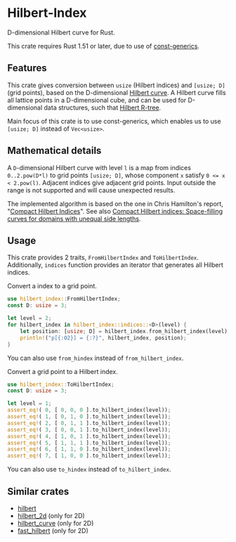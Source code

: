 # Hilbert-Index

D-dimensional Hilbert curve for Rust.

This crate requires Rust 1.51 or later, due to use of [const-generics](https://rust-lang.github.io/rfcs/2000-const-generics.html).


## Features

This crate gives conversion between `usize` (Hilbert indices) and `[usize; D]` (grid points), 
based on the D-dimensional [Hilbert curve](https://en.wikipedia.org/wiki/Hilbert_curve). 
A Hilbert curve fills all lattice points in a D-dimensional cube,
and can be used for D-dimensional data structures, such that [Hilbert R-tree](https://en.wikipedia.org/wiki/Hilbert_R-tree).

Main focus of this crate is to use const-generics,
which enables us to use `[usize; D]` instead of `Vec<usize>`.


## Mathematical details

A `D`-dimensional Hilbert curve with level `l` is a map from indices `0..2.pow(D*l)` to grid points `[usize; D]`,
whose component `x` satisfy `0 <= x < 2.pow(l)`.
Adjacent indices give adjacent grid points.
Input outside the range is not supported and will cause unexpected results.

The implemented algorithm is based on the one in Chris Hamilton's report, 
"[Compact Hilbert Indices](https://citeseerx.ist.psu.edu/viewdoc/download?doi=10.1.1.133.7490&rep=rep1&type=pdf)".
See also [Compact Hilbert indices: Space-filling curves for domains with unequal side lengths](https://doi.org/10.1016/j.ipl.2007.08.034).


## Usage

This crate provides 2 traits, `FromHilbertIndex` and `ToHilbertIndex`.
Additionally, `indices` function provides an iterator that generates all Hilbert indices.

Convert a index to a grid point.

```rust
use hilbert_index::FromHilbertIndex;
const D: usize = 3;

let level = 2;
for hilbert_index in hilbert_index::indices::<D>(level) {
    let position: [usize; D] = hilbert_index.from_hilbert_index(level);
    println!("p[{:02}] = {:?}", hilbert_index, position);
}
```

You can also use `from_hindex` instead of `from_hilbert_index`.


Convert a grid point to a Hilbert index.

```rust
use hilbert_index::ToHilbertIndex;
const D: usize = 3;

let level = 1;
assert_eq!( 0, [ 0, 0, 0 ].to_hilbert_index(level));
assert_eq!( 1, [ 0, 1, 0 ].to_hilbert_index(level));
assert_eq!( 2, [ 0, 1, 1 ].to_hilbert_index(level));
assert_eq!( 3, [ 0, 0, 1 ].to_hilbert_index(level));
assert_eq!( 4, [ 1, 0, 1 ].to_hilbert_index(level));
assert_eq!( 5, [ 1, 1, 1 ].to_hilbert_index(level));
assert_eq!( 6, [ 1, 1, 0 ].to_hilbert_index(level));
assert_eq!( 7, [ 1, 0, 0 ].to_hilbert_index(level));
```

You can also use `to_hindex` instead of `to_hilbert_index`.


## Similar crates

* [hilbert](https://crates.io/crates/hilbert)
* [hilbert_2d](https://crates.io/crates/hilbert_2d) (only for 2D)
* [hilbert_curve](https://crates.io/crates/hilbert_curve) (only for 2D)
* [fast_hilbert](https://crates.io/crates/fast_hilbert) (only for 2D)
